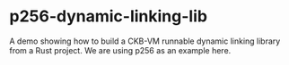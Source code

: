 # p256-dynamic-linking-lib

A demo showing how to build a CKB-VM runnable dynamic linking library from a Rust project. We are using p256 as an example here.
